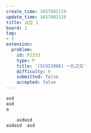 ```yaml
---
create_time: 1657082119
update_time: 1657082119
title: 占位 1
board: 1
tag:
- 1
extension:
  problem:
    id: P2333
    type: P
    title: '[SCOI2006] 一孔之见'
    difficulty: 9
    submitted: false
    accepted: false
---
```


```cpp
asd
asd
a

	asdasd
asdasd	asd
